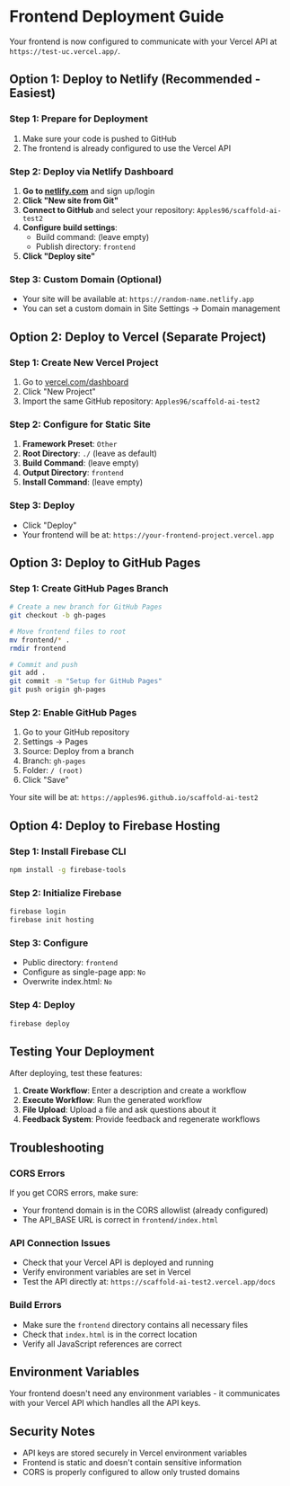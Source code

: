 # Frontend Deployment Guide

Your frontend is now configured to communicate with your Vercel API at `https://test-uc.vercel.app/`.

## Option 1: Deploy to Netlify (Recommended - Easiest)

### Step 1: Prepare for Deployment
1. Make sure your code is pushed to GitHub
2. The frontend is already configured to use the Vercel API

### Step 2: Deploy via Netlify Dashboard
1. **Go to [netlify.com](https://netlify.com)** and sign up/login
2. **Click "New site from Git"**
3. **Connect to GitHub** and select your repository: `Apples96/scaffold-ai-test2`
4. **Configure build settings**:
   - Build command: (leave empty)
   - Publish directory: `frontend`
5. **Click "Deploy site"**

### Step 3: Custom Domain (Optional)
- Your site will be available at: `https://random-name.netlify.app`
- You can set a custom domain in Site Settings → Domain management

## Option 2: Deploy to Vercel (Separate Project)

### Step 1: Create New Vercel Project
1. Go to [vercel.com/dashboard](https://vercel.com/dashboard)
2. Click "New Project"
3. Import the same GitHub repository: `Apples96/scaffold-ai-test2`

### Step 2: Configure for Static Site
1. **Framework Preset**: `Other`
2. **Root Directory**: `./` (leave as default)
3. **Build Command**: (leave empty)
4. **Output Directory**: `frontend`
5. **Install Command**: (leave empty)

### Step 3: Deploy
- Click "Deploy"
- Your frontend will be at: `https://your-frontend-project.vercel.app`

## Option 3: Deploy to GitHub Pages

### Step 1: Create GitHub Pages Branch
```bash
# Create a new branch for GitHub Pages
git checkout -b gh-pages

# Move frontend files to root
mv frontend/* .
rmdir frontend

# Commit and push
git add .
git commit -m "Setup for GitHub Pages"
git push origin gh-pages
```

### Step 2: Enable GitHub Pages
1. Go to your GitHub repository
2. Settings → Pages
3. Source: Deploy from a branch
4. Branch: `gh-pages`
5. Folder: `/ (root)`
6. Click "Save"

Your site will be at: `https://apples96.github.io/scaffold-ai-test2`

## Option 4: Deploy to Firebase Hosting

### Step 1: Install Firebase CLI
```bash
npm install -g firebase-tools
```

### Step 2: Initialize Firebase
```bash
firebase login
firebase init hosting
```

### Step 3: Configure
- Public directory: `frontend`
- Configure as single-page app: `No`
- Overwrite index.html: `No`

### Step 4: Deploy
```bash
firebase deploy
```

## Testing Your Deployment

After deploying, test these features:

1. **Create Workflow**: Enter a description and create a workflow
2. **Execute Workflow**: Run the generated workflow
3. **File Upload**: Upload a file and ask questions about it
4. **Feedback System**: Provide feedback and regenerate workflows

## Troubleshooting

### CORS Errors
If you get CORS errors, make sure:
- Your frontend domain is in the CORS allowlist (already configured)
- The API_BASE URL is correct in `frontend/index.html`

### API Connection Issues
- Check that your Vercel API is deployed and running
- Verify environment variables are set in Vercel
- Test the API directly at: `https://scaffold-ai-test2.vercel.app/docs`

### Build Errors
- Make sure the `frontend` directory contains all necessary files
- Check that `index.html` is in the correct location
- Verify all JavaScript references are correct

## Environment Variables

Your frontend doesn't need any environment variables - it communicates with your Vercel API which handles all the API keys.

## Security Notes

- API keys are stored securely in Vercel environment variables
- Frontend is static and doesn't contain sensitive information
- CORS is properly configured to allow only trusted domains 